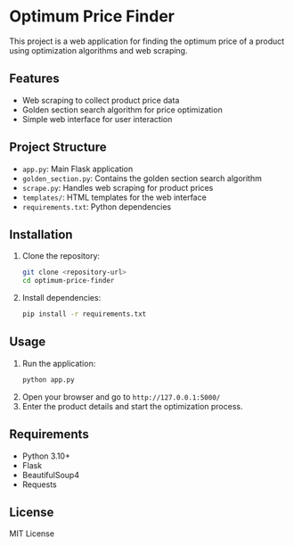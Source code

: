 # Optimum Price Finder

This project is a web application for finding the optimum price of a product using optimization algorithms and web scraping.

## Features
- Web scraping to collect product price data
- Golden section search algorithm for price optimization
- Simple web interface for user interaction

## Project Structure
- `app.py`: Main Flask application
- `golden_section.py`: Contains the golden section search algorithm
- `scrape.py`: Handles web scraping for product prices
- `templates/`: HTML templates for the web interface
- `requirements.txt`: Python dependencies

## Installation
1. Clone the repository:
   ```sh
   git clone <repository-url>
   cd optimum-price-finder
   ```
2. Install dependencies:
   ```sh
   pip install -r requirements.txt
   ```

## Usage
1. Run the application:
   ```sh
   python app.py
   ```
2. Open your browser and go to `http://127.0.0.1:5000/`
3. Enter the product details and start the optimization process.

## Requirements
- Python 3.10+
- Flask
- BeautifulSoup4
- Requests

## License
MIT License